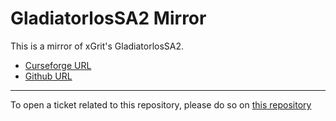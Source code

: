 # GladiatorlosSA2 Mirror

This is a mirror of xGrit's GladiatorlosSA2.

- [Curseforge URL](https://www.curseforge.com/wow/addons/gladiatorlossa2)
- [Github URL](https://github.com/Rhykes/GladiatorlosSA2)

----

To open a ticket related to this repository, please do so on [this repository](https://github.com/curseforge-mirror/.github)
